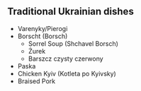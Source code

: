 ## Traditional Ukrainian dishes
- Varenyky/Pierogi
- Borscht (Borsch)
  - Sorrel Soup (Shchavel Borsch)
  - Żurek
  - Barszcz czysty czerwony
- Paska
- Chicken Kyiv (Kotleta po Kyivsky)
- Braised Pork
